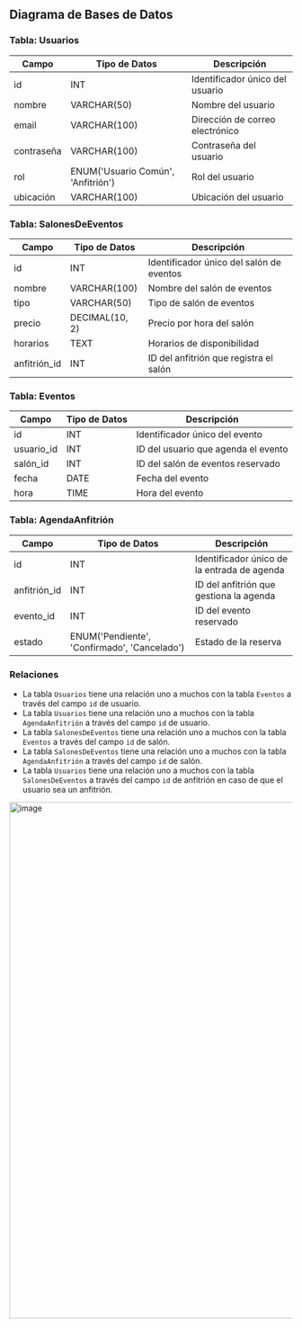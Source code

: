 ## Diagrama de Bases de Datos

### Tabla: Usuarios
| Campo       | Tipo de Datos | Descripción                  |
|-------------|---------------|------------------------------|
| id          | INT           | Identificador único del usuario |
| nombre      | VARCHAR(50)   | Nombre del usuario           |
| email       | VARCHAR(100)  | Dirección de correo electrónico |
| contraseña  | VARCHAR(100)  | Contraseña del usuario       |
| rol         | ENUM('Usuario Común', 'Anfitrión') | Rol del usuario |
| ubicación   | VARCHAR(100)  | Ubicación del usuario        |

### Tabla: SalonesDeEventos
| Campo       | Tipo de Datos | Descripción                  |
|-------------|---------------|------------------------------|
| id          | INT           | Identificador único del salón de eventos |
| nombre      | VARCHAR(100)  | Nombre del salón de eventos  |
| tipo        | VARCHAR(50)   | Tipo de salón de eventos     |
| precio      | DECIMAL(10, 2)| Precio por hora del salón    |
| horarios    | TEXT          | Horarios de disponibilidad   |
| anfitrión_id| INT           | ID del anfitrión que registra el salón |

### Tabla: Eventos
| Campo       | Tipo de Datos | Descripción                  |
|-------------|---------------|------------------------------|
| id          | INT           | Identificador único del evento |
| usuario_id  | INT           | ID del usuario que agenda el evento |
| salón_id    | INT           | ID del salón de eventos reservado |
| fecha       | DATE          | Fecha del evento             |
| hora        | TIME          | Hora del evento              |

### Tabla: AgendaAnfitrión
| Campo       | Tipo de Datos | Descripción                  |
|-------------|---------------|------------------------------|
| id          | INT           | Identificador único de la entrada de agenda |
| anfitrión_id| INT           | ID del anfitrión que gestiona la agenda |
| evento_id   | INT           | ID del evento reservado      |
| estado      | ENUM('Pendiente', 'Confirmado', 'Cancelado') | Estado de la reserva |

### Relaciones
- La tabla `Usuarios` tiene una relación uno a muchos con la tabla `Eventos` a través del campo `id` de usuario.
- La tabla `Usuarios` tiene una relación uno a muchos con la tabla `AgendaAnfitrión` a través del campo `id` de usuario.
- La tabla `SalonesDeEventos` tiene una relación uno a muchos con la tabla `Eventos` a través del campo `id` de salón.
- La tabla `SalonesDeEventos` tiene una relación uno a muchos con la tabla `AgendaAnfitrión` a través del campo `id` de salón.
- La tabla `Usuarios` tiene una relación uno a muchos con la tabla `SalonesDeEventos` a través del campo `id` de anfitrión en caso de que el usuario sea un anfitrión.

<img width="918" alt="image" src="https://github.com/desarrolladora-temp/.github/assets/5274471/03e193b5-6961-42da-be55-d2fed01fe2ba">
